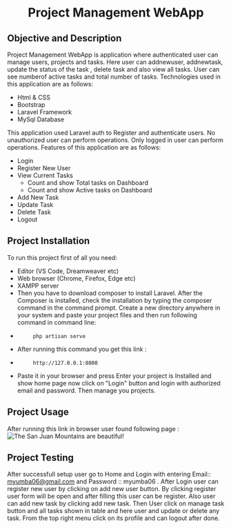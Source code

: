 <h1 align="center">Project Management WebApp</h1>

## Objective and Description 
Project Management WebApp is application where authenticated user can manage users, projects and tasks. Here user can addnewuser, addnewtask, update the status of the task , delete task and also view all tasks. User can see numberof active tasks and total number of tasks. Technologies used in this application are as follows:

- Html & CSS
- Bootstrap
- Laravel Framework
- MySql Database

This application used Laravel auth to Register and authenticate users. No unauthorized user can perform operations. Only logged in user can perform operations. Features of this application are as follows:

- Login
- Register New User
- View Current Tasks
    - Count and show Total tasks on Dashboard
    - Count and show Active tasks on Dashboard
- Add New Task
- Update Task
- Delete Task
- Logout

## Project Installation

To run this project first of all you need: 
- Editor (VS Code, Dreamweaver etc)
- Web browser (Chrome, Firefox, Edge etc)
- XAMPP server
- Then you have to download composer to install Laravel. After the Composer is installed, check the installation by typing the composer command in the command prompt. Create a new directory anywhere in your system and paste your project files and then run following command in command line: 
-          php artisan serve
- After running this command you get this link : 
-          http://127.0.0.1:8000
- Paste it in your browser and press Enter your project is Installed and show home page now click on "Login" button and login with authorized email and password. Then manage you projects.

## Project Usage

After running this link in browser user found following page :
![The San Juan Mountains are beautiful!](/assets/images/san-juan-mountains.jpg "San Juan Mountains")

## Project Testing

After successfull setup user go to Home and Login with entering Email:: myumba06@gmail.com  and  Password :: myumba06 . After Login user can register new user by clicking on add new user button. By clicking register user form will be open and after filling this user can be register. Also user can add new task by clicking add new task. Then User click on manage task button and all tasks shown in table and here user and update or delete any task. From the top right menu click on its profile and can logout after done.
